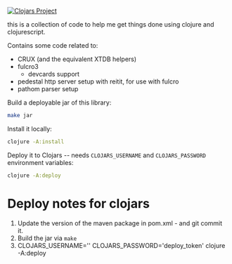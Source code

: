 
[![Clojars Project](https://img.shields.io/clojars/v/dv/clj-utils.svg)](https://clojars.org/dv/clj-utils)

this is a collection of code to help me get things done using clojure and clojurescript.

Contains some code related to:

- CRUX (and the equivalent XTDB helpers)
- fulcro3
  - devcards support
- pedestal http server setup with reitit, for use with fulcro
- pathom parser setup

Build a deployable jar of this library:

  
```bash
make jar
```

Install it locally:

```bash
clojure -A:install
```

Deploy it to Clojars -- needs `CLOJARS_USERNAME` and `CLOJARS_PASSWORD` environment variables:

```bash
clojure -A:deploy
```

# Deploy notes for clojars

1. Update the version of the maven package in pom.xml - and git commit it.
2. Build the jar via `make`
3. CLOJARS_USERNAME='' CLOJARS_PASSWORD='deploy_token' clojure -A:deploy 

